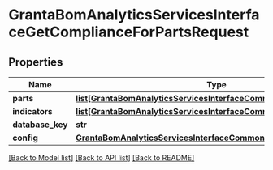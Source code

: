 # GrantaBomAnalyticsServicesInterfaceGetComplianceForPartsRequest

## Properties
Name | Type | Description | Notes
------------ | ------------- | ------------- | -------------
**parts** | [**list[GrantaBomAnalyticsServicesInterfaceCommonPartReference]**](GrantaBomAnalyticsServicesInterfaceCommonPartReference.md) |  | [optional] 
**indicators** | [**list[GrantaBomAnalyticsServicesInterfaceCommonIndicatorDefinition]**](GrantaBomAnalyticsServicesInterfaceCommonIndicatorDefinition.md) |  | [optional] 
**database_key** | **str** |  | [optional] 
**config** | [**GrantaBomAnalyticsServicesInterfaceCommonRequestConfig**](GrantaBomAnalyticsServicesInterfaceCommonRequestConfig.md) |  | [optional] 

[[Back to Model list]](../README.md#documentation-for-models) [[Back to API list]](../README.md#documentation-for-api-endpoints) [[Back to README]](../README.md)

